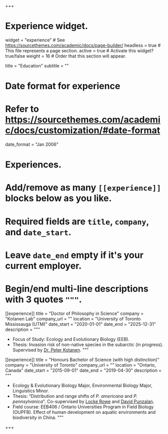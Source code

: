 +++
# Experience widget.
widget = "experience"  # See https://sourcethemes.com/academic/docs/page-builder/
headless = true  # This file represents a page section.
active = true  # Activate this widget? true/false
weight = 16  # Order that this section will appear.

title = "Education"
subtitle = ""

# Date format for experience
#   Refer to https://sourcethemes.com/academic/docs/customization/#date-format
date_format = "Jan 2006"

# Experiences.
#   Add/remove as many `[[experience]]` blocks below as you like.
#   Required fields are `title`, `company`, and `date_start`.
#   Leave `date_end` empty if it's your current employer.
#   Begin/end multi-line descriptions with 3 quotes `"""`.

[[experience]]
  title = "Doctor of Philosophy in Science"
  company = "Kotanen Lab"
  company_url = ""
  location = "University of Toronto Mississauga (UTM)"
  date_start = "2020-01-01"
  date_end = "2025-12-31"
  description = """
  * Focus of Study: Ecology and Evolutionary Biology (EEB).
  * Thesis: Invasion risk of non-native species in the subarctic (in progress). Supervised by [Dr. Peter Kotanen](https://www.utm.utoronto.ca/~w3pkota/).
  """

[[experience]]
  title = "Honours Bachelor of Science (with high distinction)"
  company = "University of Toronto"
  company_url = ""
  location = "Ontario, Canada"
  date_start = "2015-09-01"
  date_end = "2019-04-30"
  description = """
  * Ecology & Evolutionary Biology Major, Environmental Biology Major, Linguistics Minor.
  * Thesis: “Distribution and range shifts of *P. americana* and *P. pennsylvanica*". Co-supervised by [Locke Rowe](https://rowe.eeb.utoronto.ca/) and [David Punzalan](https://www.davidpunzalan.com/).
  * Field course: EEB406 / Ontario Universities Program in Field Biology (OUPFB). Effect of human development on aquatic environments and biodiversity in China.
  """

+++
